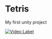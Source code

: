 # Tetris
 My first unity project

[![Video Label](http://img.youtube.com/vi/pTz-CeoJXr4/0.jpg)](https://www.youtube.com/watch?v=pTz-CeoJXr4)
